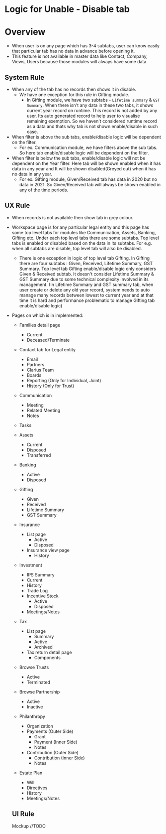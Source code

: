 # Logic for Unable - Disable tab

# Overview

- When user is on any page which has 3-4 subtabs, user can know easily that particular tab has no data in advance before opening it.
- This feature is not available in master data like Contact, Company, Views, Users because those modules will always have some data.


## System Rule

- When any of the tab has no records then shows it in disable.
  - We have one exception for this rule in Gifting module. 
    - In Gifting module, we have two subtabs - `Lifetime summary` & `GST Summary`. When there isn't any data in these two tabs, it shows current year record on runtime. This record is not added by any user. Its auto generated record to help user to visualise remaining exemption. So we haven't considered runtime record as a data and thats why tab is not shown enable/disable in such case.
- When filter is above the sub tabs, enable/disable logic will be dependent on the filter.
  - For ex. Communication module, we have filters above the sub tabs. So here tab enable/disable logic will be dependent on the filter.
- When filter is below the sub tabs, enable/disable logic will not be dependent on the Year filter. Here tab will be shown enabled when it has data in any year and It will be shown disabled(Greyed out) when it has no data in any year.
  - For ex. Gifting module, Given/Received tab has data in 2020 but no data in 2021. So Given/Received tab will always be shown enabled in any of the time periods.

## UX Rule

- When records is not available then show tab in grey colour.

- Workspace page is for any particular legal entity and this page has some top level tabs for modules like Communication, Assets, Banking, Gifting etc. Under each top level tabs there are some subtabs. Top level tabs is enabled or disabled based on the data in its subtabs. For e.g. when all subtabs are disable, top level tab will also be disabled.

  - There is one exception in logic of top level tab Gifting. In Gifting there are four subtabs : Given, Received, Lifetime Summary, GST Summary. Top level tab Gifting enable/disable logic only considers Given & Received subtab. It doesn't consider Lifetime Summary & GST Summary due to some technical complexity involved in its management. (In Lifetime Summary and GST summary tab, when user create or delete any old year record, system needs to auto manage many records between lowest to current year and at that time it is hard and performance problematic to manage Gifting tab enable/disable logic)

- Pages on which is in implemented:  
  - Families detail page
    - Current
    - Deceased/Terminate
  - Contact tab for Legal entity
    - Email
    - Partners
    - Clarius Team
    - Boards
    - Reporting (Only for Individual, Joint)
    - History (Only for Trust)
  - Communication
    - Meeting
    - Related Meeting
    - Notes
  
  - Tasks
  - Assets
    - Current
    - Disposed
    - Transferred
  - Banking
    - Active
    - Disposed
  - Gifting
    - Given
    - Received
    - Lifetime Summary
    - GST Summary
  - Insurance
    - List page
      - Active
      - Disposed
    - Insurance view page
      - History
  - Investment
    - IPS Summary
    - Current
    - History
    - Trade Log
    - Incentive Stock
      - Active
      - Disposed
    - Meetings/Notes
  - Tax
    - List page
      - Summary
      - Active
      - Archived
    - Tax return detail page
      - Components
  - Browse Trusts 
    - Active
    - Terminated
  - Browse Partnership
    - Active
    - Inactive
  - Philanthropy
    - Organization
    - Payments (Outer Side)
      - Grant
      - Payment (Inner Side)
      - Notes
    - Contribution (Outer Side)
      - Contribution (Inner Side)
      - Notes
  - Estate Plan
    - Will
    - Directives
    - History
    - Meetings/Notes
  
  ## UI Rule
  
  Mockup //TODO
